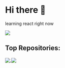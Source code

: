 <h1>Hi there 👋</h1>
<p>learning react right now</p>
<a href="https://github.com/coen-h">
  <img align="center" src="https://github-readme-stats.vercel.app/api?username=coen-h&theme=dark&show_icons=true" />
</a>
<h2>Top Repositories:</h2>
<a href="https://github.com/coen-h/zmov">
  <img align="center" src="https://github-readme-stats.vercel.app/api/pin/?username=coen-h&repo=zmov&theme=dark&show_icons=true" />
</a>
<a href="https://github.com/coen-h/website">
  <img align="center" src="https://github-readme-stats.vercel.app/api/pin/?username=coen-h&repo=website&theme=dark&show_icons=true" />
</a>
